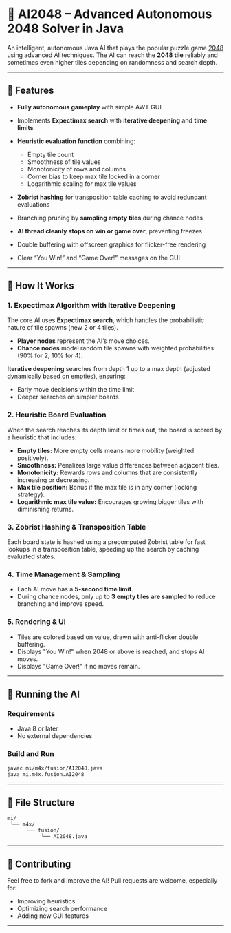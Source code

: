 # 🧠 AI2048 – Advanced Autonomous 2048 Solver in Java

An intelligent, autonomous Java AI that plays the popular puzzle game [2048](https://play2048.co/) using advanced AI techniques. The AI can reach the **2048 tile** reliably and sometimes even higher tiles depending on randomness and search depth.

---

## 📌 Features

* **Fully autonomous gameplay** with simple AWT GUI
* Implements **Expectimax search** with **iterative deepening** and **time limits**
* **Heuristic evaluation function** combining:

  * Empty tile count
  * Smoothness of tile values
  * Monotonicity of rows and columns
  * Corner bias to keep max tile locked in a corner
  * Logarithmic scaling for max tile values
* **Zobrist hashing** for transposition table caching to avoid redundant evaluations
* Branching pruning by **sampling empty tiles** during chance nodes
* **AI thread cleanly stops on win or game over**, preventing freezes
* Double buffering with offscreen graphics for flicker-free rendering
* Clear “You Win!” and “Game Over!” messages on the GUI

---

## 🔧 How It Works

### 1. Expectimax Algorithm with Iterative Deepening

The core AI uses **Expectimax search**, which handles the probabilistic nature of tile spawns (new 2 or 4 tiles).

* **Player nodes** represent the AI’s move choices.
* **Chance nodes** model random tile spawns with weighted probabilities (90% for 2, 10% for 4).

**Iterative deepening** searches from depth 1 up to a max depth (adjusted dynamically based on empties), ensuring:

* Early move decisions within the time limit
* Deeper searches on simpler boards

### 2. Heuristic Board Evaluation

When the search reaches its depth limit or times out, the board is scored by a heuristic that includes:

* **Empty tiles:** More empty cells means more mobility (weighted positively).
* **Smoothness:** Penalizes large value differences between adjacent tiles.
* **Monotonicity:** Rewards rows and columns that are consistently increasing or decreasing.
* **Max tile position:** Bonus if the max tile is in any corner (locking strategy).
* **Logarithmic max tile value:** Encourages growing bigger tiles with diminishing returns.

### 3. Zobrist Hashing & Transposition Table

Each board state is hashed using a precomputed Zobrist table for fast lookups in a transposition table, speeding up the search by caching evaluated states.

### 4. Time Management & Sampling

* Each AI move has a **5-second time limit**.
* During chance nodes, only up to **3 empty tiles are sampled** to reduce branching and improve speed.

### 5. Rendering & UI

* Tiles are colored based on value, drawn with anti-flicker double buffering.
* Displays "You Win!" when 2048 or above is reached, and stops AI moves.
* Displays "Game Over!" if no moves remain.

---

## 🧪 Running the AI

### Requirements

* Java 8 or later
* No external dependencies

### Build and Run

```bash
javac mi/m4x/fusion/AI2048.java
java mi.m4x.fusion.AI2048
```

---

## 📁 File Structure

```
mi/
 └── m4x/
      └── fusion/
           └── AI2048.java
```

---

## 🤝 Contributing

Feel free to fork and improve the AI! Pull requests are welcome, especially for:

* Improving heuristics
* Optimizing search performance
* Adding new GUI features

---